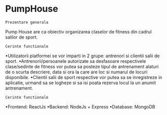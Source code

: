# PumpHouse

	Prezentare generala
Pump House are ca obiectiv organizarea claselor de fitness din cadrul salilor de sport.

	Cerinte functionale
•Utilizatorii platformei se vor imparti in 2 grupe: antrenori si clientii salii de sport.
•Antrenorii/persoanele autorizate sa desfasoare respectivele clase/sedinte de fitness vor putea sa posteze tipul de antrenament alaturi de o scurta descriere, data si ora la care are loc si numarul de locuri disponibile.
•Clientii salii de sport respective vor putea sa se inregistreze in aplicatie, urmand sa se logheze si sa isi poata rezerva locul la un anumit antrenament. 

	Cerinte functionale
•Frontend: ReactJs
•Backend: NodeJs + Express
•Database: MongoDB
